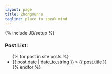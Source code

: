 ```yaml
---
layout: page
title: ZhongXun's
tagline: place to speak mind
---
```

{% include JB/setup %}

<h3>Post List:</h3>

<ul class="posts">
  {% for post in site.posts %}
    <li><span>{{ post.date | date_to_string }}</span> &raquo; <a href="{{ BASE_PATH }}{{ post.url }}">{{ post.title }}</a></li>
  {% endfor %}
</ul>


